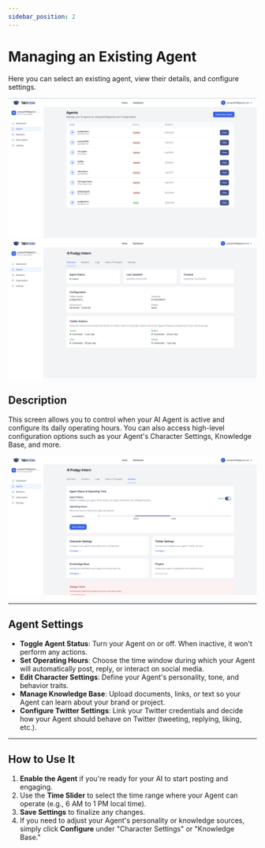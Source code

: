 ```yaml
---
sidebar_position: 2
---
```

# Managing an Existing Agent

Here you can select an existing agent, view their details, and configure settings.

![Locale Dropdown](./img/agents-list.png)
![Locale Dropdown](./img/existing-agent-overview.png)

## Description
This screen allows you to control when your AI Agent is active and configure its daily operating hours. You can also access high-level configuration options such as your Agent's Character Settings, Knowledge Base, and more.


![Locale Dropdown](./img/agent-management.png)

---

## Agent Settings
- **Toggle Agent Status**: Turn your Agent on or off. When inactive, it won't perform any actions.
- **Set Operating Hours**: Choose the time window during which your Agent will automatically post, reply, or interact on social media.
- **Edit Character Settings**: Define your Agent's personality, tone, and behavior traits.
- **Manage Knowledge Base**: Upload documents, links, or text so your Agent can learn about your brand or project.
- **Configure Twitter Settings**: Link your Twitter credentials and decide how your Agent should behave on Twitter (tweeting, replying, liking, etc.).



---

## How to Use It
1. **Enable the Agent** if you're ready for your AI to start posting and engaging.
2. Use the **Time Slider** to select the time range where your Agent can operate (e.g., 6 AM to 1 PM local time).
3. **Save Settings** to finalize any changes.
4. If you need to adjust your Agent's personality or knowledge sources, simply click **Configure** under "Character Settings" or "Knowledge Base."

